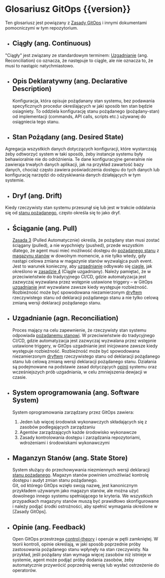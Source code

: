 # Glosariusz GitOps {{version}}

Ten glosariusz jest powiązany z [Zasady GitOps](./PRINCIPLES_pl.md) i innymi dokumentami pomocniczymi w tym repozytorium. 

- ## Ciągły (ang. Continuous)

"Ciągły" jest związany ze standardowym terminem: [Uzgadnianie](#Uzgadnianie) (ang. Reconciliation) co oznacza, że następuje to ciągle, ale nie oznacza to, że musi to nastąpic natychmiastowo.

- ## Opis Deklaratywny (ang. Declarative Description)

    Konfiguracja, która opisuje pożądanany stan systemu, bez podawania specyficznych procedur określających w jaki sposób ten stan będzie osiagniety. To oddziela konfigurację stanu pożądanego (pożądany-stan) od implementacji (commands, API calls, scripts etc.) używanej do osiągniecia tego stanu.

- ## Stan Pożądany (ang. Desired State)

Agregacja wszystkich danych dotyczących konfiguracji, które wystarczają żeby odtworzyć system w taki sposób, żeby instancje systemu były behawioralnie nie do odróżnienia.
Te dane konfiguracyjne generalnie nie zawieraja trwałych danych aplikacji, jak na przykład zawartość bazy danych, chociaż często zawiera poświadczenia dostępu do tych danych lub konfigurację narzędzi do odzyskiwania danych działających w tym systemie.
    
- ## Dryf (ang. Drift)

Kiedy rzeczywisty stan systemu przesunął się lub jest w trakcie oddalania się od [stanu pożądanego](#stan-pożądany), często określa się to jako dryf.

- ## Ściąganie (ang. Pull)

    [Zasada 3](./PRINCIPLES.md) (Pulled Automatycznie) określa, że ​​pożądany stan musi zostać ściągany (pulled), a nie wypchnięty (pushed), przede wszystkim dlatego, że agent musi mieć możliwość dostępu do [pożądanego stanu](#pożądany-stan) z [magazynu stanów](#magazyn-stanów) w dowolnym momencie, a nie tylko wtedy, gdy nastąpi celowa zmiana w magazynie stanów wyzwaląjca push event.
    Jest to warunek konieczny, aby [uzgadnianie](#uzgadnianie) odbywało się [ciągle](#Ciągły), jak określono w [zasadzie 4](./PRINCIPLES.md) (Ciągle uzgadniany).
    Należy pamiętać, że w przeciwieństwie do tradycyjnego CI/CD, gdzie automatyzacja jest zazwyczaj wyzwalana przez wstępnie ustawione triggery – w GitOps [uzgadnianie](#uzgadnianie) jest wyzwalane zawsze kiedy występuje rozbieżność.
    Rozbieżność może być spowodowana niezamierzonym [dryftem](#dryft) rzeczywistego stanu od deklaracji pożądanego stanu a nie tylko celową zmianą wersji deklaracji pożądanego stanu.

- ## Uzgadnianie (agn. Reconciliation)

    Proces mający na celu zapewnienie, że rzeczywisty stan systemu odpowiada [pożądanemu stanowi](#stan-pożądany).
    W przeciwieństwie do tradycyjnego CI/CD, gdzie automatyzacja jest zazwyczaj wyzwalana przez wstępnie ustawione triggery, w GitOps uzgadnianie jest inicjowane zawsze kiedy występuje rozbieżność. Rozbieżność może być spowodowana niezamierzonym [dryftem](#dryft) rzeczywistego stanu od deklaracji pożądanego stanu lub celową zmianą wersji deklaracji pożądanego stanu.
    Działania są podejmowane na podstawie zasad dotyczących [opinii](/GLOSSARY_pl.md-opinie) systemu oraz wcześniejszych prób uzgadniania, w celu zmniejszenia dewjacji w czasie.

- ## System oprogramowania (ang. Software System)

    System oprogramowania zarządzany przez GitOps zawiera:

    1. Jeden lub więcej środowisk wykonawczych składających się z zasobów podlegających zarządzaniu
    1. Agentów zarządzających każde środowisko wykonawcze
    1. Zasady kontrolowania dostępu i zarządzania repozytoriami, wdrożeniami i środowiskami wykonawczymi

- ## Maganzyn Stanów (ang. State Store)

    System służący do przechowywania niezmiennych wersji deklaracji [stanu pożądanego](#pożądany-stan).
    Magazyn stanów powinien umożliwiać kontrolę dostępu i audyt zmian stanu pożądanego.     
    Git, od którego GitOps wzięło swoją nazwę, jest kanonicznym przykładem używanym jako magazyn stanów, ale można użyć dowolnego innego systemu spełniającego te kryteria.
    We wszystkich przypadkach magazyny stanów muszą być prawidłowo skonfigurowane i należy podjąć środki ostrożności, aby spełnić wymagania określone w [Zasady GitOps].

- ## Opinie (ang. Feedback)

    Open GitOps przestrzega [control-theory](https://en.wikipedia.org/wiki/Control_theory) i operuje w pętli zamkniętej. W teorii kontroli, opinie określają, w jaki sposób     poprzednie próby zastosowania pożądanego stanu wpłynęły na stan rzeczywisty. Na przykład, jeśli pożądany stan wymaga więcej zasobów niż istnieje w systemie, agent może podjąć próby dodania zasobów, żeby automatycznie przywrócić poprzednią wersję lub wysłać ostrzeżenie do operatorów. 
